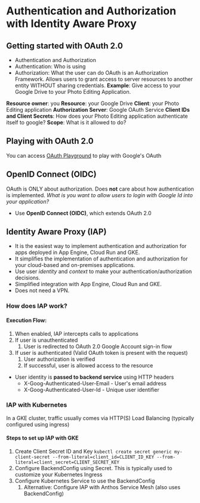 # Authentication and Authorization with Identity Aware Proxy
## Getting started with OAuth 2.0
- Authentication and Authorization
- Authentication: Who is using
- Authorization: What the user can do
OAuth is an Authorization Framework. Allows users to grant access to server resources to another entity WITHOUT sharing credentials.
**Example**: Give access to your Google Drive to your Photo Editing Application.

**Resource owner**: you
**Resource**: your Google Drive
**Client**: your Photo Editing application
**Authorization Server**: Google OAuth Service
**Client IDs and Client Secrets**: How does your Photo Editing application authenticate itself to google?
**Scope**: What is it allowed to do?

## Playing with OAuth 2.0
You can access [OAuth Playground](https://developers.google.com/oauthplayground/) to play with Google's OAuth

## OpenID Connect (OIDC)
OAuth is ONLY about authorization. Does **not** care about how authentication is implemented.
*What is you want to allow users to login with Google Id into your application?*
- Use **OpenID Connect (OIDC)**, which extends OAuth 2.0

## Identity Aware Proxy (IAP)
- It is the easiest way to implement authentication and authorization for apps deployed in App Engine, Cloud Run and GKE.
- It simplifies the implementation of authentication and authorization for your cloud-based and on-premises applications.
- Use user *identity* and *context* to make your authentication/authorization decisions.
- Simplified integration with App Engine, Cloud Run and GKE.
- Does not need a VPN.
### How does IAP work?
#### Execution Flow:
1. When enabled, IAP intercepts calls to applications
2. If user is unauthenticated
	1. User is redirected to OAuth 2.0 Google Account sign-in flow
3. If user is authenticated (Valid OAuth token is present with the request)
	1. User authorization is verified
	2. If successful, user is allowed access to the resource

- User identity is **passed to backend service** using HTTP headers
	- X-Goog-Authenticated-User-Email - User's email address
	- X-Goog-Authenticated-User-Id - Unique user identifier

### IAP with Kubernetes
In a GKE cluster, traffic usually comes via HTTP(S) Load Balancing (typically configured using ingress)
#### Steps to set up IAP with GKE
1. Create Client Secret ID and Key
`kubectl create secret generic my-client-secret --from-literal=client_id=CLIENT_ID_KEY --from-literal=client_secret=CLIENT_SECRET_KEY`
2. Configure BackendConfig using Secret. This is typically used to customize your Kubernetes Ingress
3. Configure Kubernetes Service to use the BackendConfig
	1. Alternative: Configure IAP with Anthos Service Mesh (also uses BackendConfig)